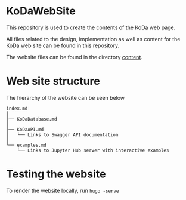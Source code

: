 # KoDaWebSite

This repository is used to create the contents of the KoDa web page.

All files related to the design, implementation as well as content for the KoDa web site can be found in this
repository.

The website files can be found in the directory [content](./content).


# Web site structure

The hierarchy of the website can be seen below

```
index.md
│
├── KoDaDatabase.md
│
├── KoDaAPI.md
│   └── Links to Swagger API documentation
│
└── examples.md
    └── Links to Jupyter Hub server with interactive examples
```

# Testing the website

To render the website locally, run `hugo -serve`
